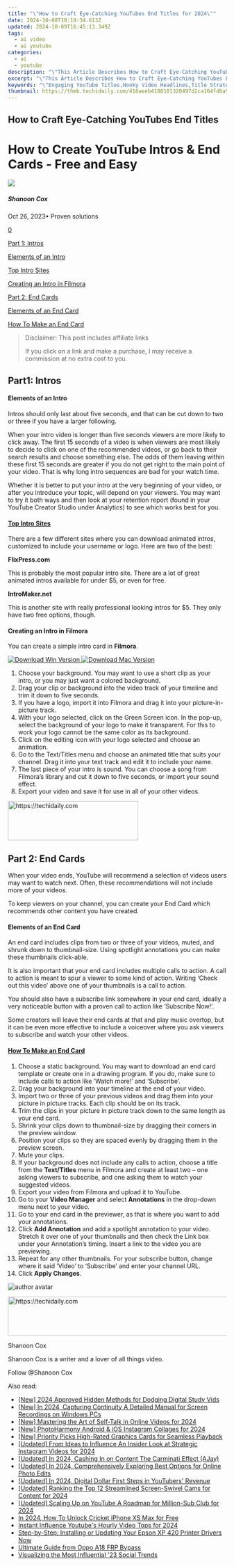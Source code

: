 ```yaml
---
title: "\"How to Craft Eye-Catching YouTubes End Titles for 2024\""
date: 2024-10-08T18:19:34.613Z
updated: 2024-10-09T16:45:13.349Z
tags:
  - ai video
  - ai youtube
categories:
  - ai
  - youtube
description: "\"This Article Describes How to Craft Eye-Catching YouTubes End Titles for 2024\""
excerpt: "\"This Article Describes How to Craft Eye-Catching YouTubes End Titles for 2024\""
keywords: "\"Engaging YouTube Titles,Hooky Video Headlines,Title Strategies for Videos,Crafting YouTube Sum-Ups,Captivating Video Endings,YouTuber Tactics in Titles,Effective Video Closing Lines\""
thumbnail: https://thmb.techidaily.com/416aeeb4188101320497d2ca164fd6a9ed87803b69670867cf0671d294f1cd7b.jpg
---
```


## How to Craft Eye-Catching YouTubes End Titles

# How to Create YouTube Intros & End Cards - Free and Easy

![](https://images.wondershare.com/filmora/article-images/shannon-cox.jpg)

##### Shanoon Cox

 Oct 26, 2023• Proven solutions

[0](#commentsBoxSeoTemplate)

[Part 1: Intros](#part1)

[Elements of an Intro](#elements)

[Top Intro Sites](#top)

[Creating an Intro in Filmora](#creating)

[Part 2: End Cards](#part2)

[Elements of an End Card](#element)

[How To Make an End Card](#how-to)

>  Disclaimer: This post includes affiliate links
>
>  If you click on a link and make a purchase, I may receive a commission at no extra cost to you.
>

## Part1: Intros

#### Elements of an Intro

Intros should only last about five seconds, and that can be cut down to two or three if you have a larger following.

When your intro video is longer than five seconds viewers are more likely to click away. The first 15 seconds of a video is when viewers are most likely to decide to click on one of the recommended videos, or go back to their search results and choose something else. The odds of them leaving within these first 15 seconds are greater if you do not get right to the main point of your video. That is why long intro sequences are bad for your watch time.

Whether it is better to put your intro at the very beginning of your video, or after you introduce your topic, will depend on your viewers. You may want to try it both ways and then look at your retention report (found in your YouTube Creator Studio under Analytics) to see which works best for you.

#### [Top Intro Sites](https://tools.techidaily.com/wondershare/filmora/download/)

There are a few different sites where you can download animated intros, customized to include your username or logo. Here are two of the best:

**FlixPress.com**

This is probably the most popular intro site. There are a lot of great animated intros available for under $5, or even for free.

**IntroMaker.net**

This is another site with really professional looking intros for $5\. They only have two free options, though.

#### Creating an Intro in Filmora

You can create a simple intro card in **Filmora**.

[![Download Win Version](https://images.wondershare.com/filmora/guide/download-btn-win.jpg) ](https://tools.techidaily.com/wondershare/filmora/download/) [![Download Mac Version](https://images.wondershare.com/filmora/guide/download-btn-mac.jpg) ](https://tools.techidaily.com/wondershare/filmora/download/)

1. Choose your background. You may want to use a short clip as your intro, or you may just want a colored background.
2. Drag your clip or background into the video track of your timeline and trim it down to five seconds.
3. If you have a logo, import it into Filmora and drag it into your picture-in-picture track.
4. With your logo selected, click on the Green Screen icon. In the pop-up, select the background of your logo to make it transparent. For this to work your logo cannot be the same color as its background.
5. Click on the editing icon with your logo selected and choose an animation.
6. Go to the Text/Titles menu and choose an animated title that suits your channel. Drag it into your text track and edit it to include your name.
7. The last piece of your intro is sound. You can choose a song from Filmora’s library and cut it down to five seconds, or import your sound effect.
8. Export your video and save it for use in all of your other videos.

<!-- affiliate ads begin -->
<a href="https://laganoo.pxf.io/c/5597632/1528681/16446" target="_top" id="1528681">
  <img src="//a.impactradius-go.com/display-ad/16446-1528681" border="0" alt="https://techidaily.com" width="300" height="90"/>
</a>
<img height="0" width="0" src="https://laganoo.pxf.io/i/5597632/1528681/16446" style="position:absolute;visibility:hidden;" border="0" />
<!-- affiliate ads end -->

## Part 2: End Cards

When your video ends, YouTube will recommend a selection of videos users may want to watch next. Often, these recommendations will not include more of your videos.

To keep viewers on your channel, you can create your End Card which recommends other content you have created.

#### Elements of an End Card

An end card includes clips from two or three of your videos, muted, and shrunk down to thumbnail-size. Using spotlight annotations you can make these thumbnails click-able.

It is also important that your end card includes multiple calls to action. A call to action is meant to spur a viewer to some kind of action. Writing ‘Check out this video’ above one of your thumbnails is a call to action.

You should also have a subscribe link somewhere in your end card, ideally a very noticeable button with a proven call to action like ‘Subscribe Now!’.

Some creators will leave their end cards at that and play music overtop, but it can be even more effective to include a voiceover where you ask viewers to subscribe and watch your other videos.

#### [How To Make an End Card](https://tools.techidaily.com/wondershare/filmora/download/)

1. Choose a static background. You may want to download an end card template or create one in a drawing program. If you do, make sure to include calls to action like ‘Watch more!’ and ‘Subscribe’.
2. Drag your background into your timeline at the end of your video.
3. Import two or three of your previous videos and drag them into your picture in picture tracks. Each clip should be on its track.
4. Trim the clips in your picture in picture track down to the same length as your end card.
5. Shrink your clips down to thumbnail-size by dragging their corners in the preview window.
6. Position your clips so they are spaced evenly by dragging them in the preview screen.
7. Mute your clips.
8. If your background does not include any calls to action, choose a title from the **Text/Titles** menu in Filmora and create at least two – one asking viewers to subscribe, and one asking them to watch your suggested videos.
9. Export your video from Filmora and upload it to YouTube.
10. Go to your **Video Manager** and select **Annotations** in the drop-down menu next to your video.
11. Go to your end card in the previewer, as that is where you want to add your annotations.
12. Click **Add Annotation** and add a spotlight annotation to your video. Stretch it over one of your thumbnails and then check the Link box under your Annotation’s timing. Insert a link to the video you are previewing.
13. Repeat for any other thumbnails. For your subscribe button, change where it said ‘Video’ to ‘Subscribe’ and enter your channel URL.
14. Click **Apply Changes**.

![author avatar](https://images.wondershare.com/filmora/article-images/shannon-cox.jpg)

<!-- affiliate ads begin -->
<a href="https://imp.i357552.net/c/5597632/947746/11832" target="_top" id="947746">
  <img src="//a.impactradius-go.com/display-ad/11832-947746" border="0" alt="https://techidaily.com" width="728" height="90"/>
</a>
<img height="0" width="0" src="https://imp.i357552.net/i/5597632/947746/11832" style="position:absolute;visibility:hidden;" border="0" />
<!-- affiliate ads end -->

Shanoon Cox

Shanoon Cox is a writer and a lover of all things video.

Follow @Shanoon Cox

<ins class="adsbygoogle"
     style="display:block"
     data-ad-format="autorelaxed"
     data-ad-client="ca-pub-7571918770474297"
     data-ad-slot="1223367746"></ins>

<ins class="adsbygoogle"
     style="display:block"
     data-ad-client="ca-pub-7571918770474297"
     data-ad-slot="8358498916"
     data-ad-format="auto"
     data-full-width-responsive="true"></ins>

<span class="atpl-alsoreadstyle">Also read:</span>
<div><ul>
<li><a href="https://fox-friendly.techidaily.com/new-2024-approved-hidden-methods-for-dodging-digital-study-vids/"><u>[New] 2024 Approved Hidden Methods for Dodging Digital Study Vids</u></a></li>
<li><a href="https://screen-capture.techidaily.com/new-in-2024-capturing-continuity-a-detailed-manual-for-screen-recordings-on-windows-pcs/"><u>[New] In 2024, Capturing Continuity A Detailed Manual for Screen Recordings on Windows PCs</u></a></li>
<li><a href="https://youtube-tips.techidaily.com/astering-the-art-of-self-talk-in-online-videos-for-2024/"><u>[New] Mastering the Art of Self-Talk in Online Videos for 2024</u></a></li>
<li><a href="https://instagram-clips.techidaily.com/new-photoharmony-android-and-ios-instagram-collages-for-2024/"><u>[New] PhotoHarmony Android & iOS Instagram Collages for 2024</u></a></li>
<li><a href="https://youtube-tips.techidaily.com/riority-picks-high-rated-graphics-cards-for-seamless-playback/"><u>[New] Priority Picks High-Rated Graphics Cards for Seamless Playback</u></a></li>
<li><a href="https://instagram-videos.techidaily.com/updated-from-ideas-to-influence-an-insider-look-at-strategic-instagram-videos-for-2024/"><u>[Updated] From Ideas to Influence An Insider Look at Strategic Instagram Videos for 2024</u></a></li>
<li><a href="https://youtube-tips.techidaily.com/ed-in-2024-cashing-in-on-content-the-carminati-effect-ajay/"><u>[Updated] In 2024, Cashing In on Content The Carminati Effect (AJay)</u></a></li>
<li><a href="https://article-knowledge.techidaily.com/updated-in-2024-comprehensively-exploring-best-options-for-online-photo-edits/"><u>[Updated] In 2024, Comprehensively Exploring Best Options for Online Photo Edits</u></a></li>
<li><a href="https://facebook-video-share.techidaily.com/updated-in-2024-digital-dollar-first-steps-in-youtubers-revenue/"><u>[Updated] In 2024, Digital Dollar First Steps in YouTubers' Revenue</u></a></li>
<li><a href="https://youtube-tips.techidaily.com/ed-ranking-the-top-12-streamlined-screen-swivel-cams-for-content-for-2024/"><u>[Updated] Ranking the Top 12 Streamlined Screen-Swivel Cams for Content for 2024</u></a></li>
<li><a href="https://youtube-tips.techidaily.com/ed-scaling-up-on-youtube-a-roadmap-for-million-sub-club-for-2024/"><u>[Updated] Scaling Up on YouTube A Roadmap for Million-Sub Club for 2024</u></a></li>
<li><a href="https://sim-unlock.techidaily.com/in-2024-how-to-unlock-cricket-iphone-xs-max-for-free-by-drfone-ios/"><u>In 2024, How To Unlock Cricket iPhone XS Max for Free</u></a></li>
<li><a href="https://youtube-tips.techidaily.com/nt-influence-youtubes-hourly-video-tops-for-2024/"><u>Instant Influence Youtube's Hourly Video Tops for 2024</u></a></li>
<li><a href="https://hardware-updates.techidaily.com/step-by-step-installing-or-updating-your-epson-xp-420-printer-drivers-now/"><u>Step-by-Step: Installing or Updating Your Epson XP 420 Printer Drivers Now</u></a></li>
<li><a href="https://android-frp.techidaily.com/ultimate-guide-from-oppo-a18-frp-bypass-by-drfone-android/"><u>Ultimate Guide from Oppo A18 FRP Bypass</u></a></li>
<li><a href="https://youtube-tips.techidaily.com/lizing-the-most-influential-23-social-trends/"><u>Visualizing the Most Influential '23 Social Trends</u></a></li>
</ul></div>

